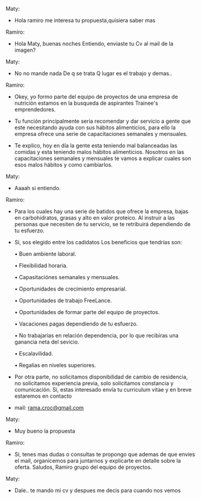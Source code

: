 Maty:
-	Hola ramiro me interesa tu propuesta,quisiera saber mas

Ramiro:
-	Hola Maty, buenas noches
	Entiendo, enviaste tu Cv al mail de la imagen?

Maty:
-	No no mande nada
	De q se trata
	Q lugar es el trabajo y demas..

Ramiro:
-	Okey, yo formo parte del equipo de proyectos de una empresa de 	nutrición estamos en la busqueda de aspirantes Trainee's 	emprendedores.
	
-	Tu función principalmente seria recomendar y dar servicio a 	gente que este necesitando ayuda con sus hábitos alimenticios, 	para ello la empresa ofrece una serie de capacitaciones semanales y mensuales.
	
-	Te explico, hoy en día la gente esta teniendo mal balanceadas 	las comidas y esta teniendo malos hábitos alimenticios. 	Nosotros en las capacitaciones semanales y mensuales te vamos a 	explicar cuales son esos malos hábitos y como cambiarlos.

Maty:
-	Aaaah si entiendo.

Ramiro:
-	Para los cuales hay una serie de batidos que ofrece la empresa, 	bajas en carbohidratos, grasas y alto en valor proteico.
	Al instruir a las personas que necesiten de tu servicio, se te 	retribuirá dependiendo de tu esfuerzo.
	
-	Si, sos elegido entre los cadidatos 
	Los beneficios que tendrías son:

	 • Buen ambiente laboral. 

	 • Flexibilidad horaria. 

	 • Capasitaciónes semanales y mensuales. 

	 • Oportunidades de crecimiento empresarial. 

	 • Oportunidades de trabajo FreeLance. 

	 • Oportunidades de formar parte del equipo de proyectos. 

	 • Vacaciones pagas dependiendo de tu esfuerzo.

	 • No trabajarias en relación dependencia, por lo que recibiras 
	   una ganancia neta del sevicio.
	 
	 • Escalavilidad.

	 • Regalias en niveles superiores.
 
-	Por otra parte, no solicitamos disponibilidad de cambio de residencia, no solicitamos experiencia previa, solo solicitamos constancia y comunicación. Si, estas interesado envía tu curriculum vitae y en breve estaremos en contacto 

-	mail: rama.croc@gmail.com

Maty:
-	Muy bueno la propuesta

Ramiro:
-	Si, tenes mas dudas o consultas te propongo que ademas de que envíes el mail, organicemos para juntarnos y explicarte en detalle sobre la oferta. Saludos, Ramiro grupo del equipo de proyectos.

Maty:
-	Dale.. te mando mi cv y despues me decis para cuando nos vemos
